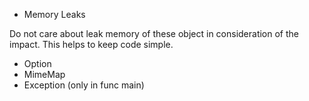* Memory Leaks

Do not care about leak memory of these object in consideration of the impact.
This helps to keep code simple.

- Option
- MimeMap
- Exception (only in func main)
